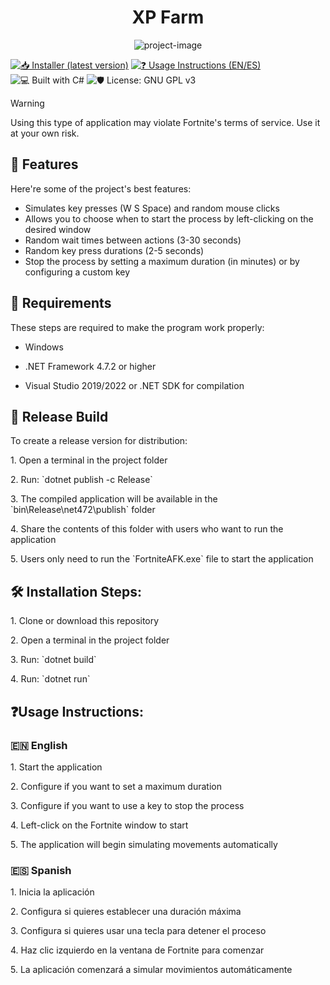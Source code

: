 ﻿<h1 align="center" id="title">XP Farm</h1>

<p align="center"><img src="https://socialify.git.ci/theMergeMaster/XPFarm/image?description=1&font=Inter&name=1&pattern=Plus&theme=Auto" alt="project-image"></p>


[![📥 Installer (latest version)](https://img.shields.io/badge/📥-Installer%20(latest%20version)-blue?style=flat)](https://github.com/theMergeMaster/XPFarm/releases/download/v1.0.3/Installer.zip)
[![❓ Usage Instructions (EN/ES)](https://img.shields.io/badge/❓-Usage%20Instructions-yellow?style=flat)](#usage-instructions)
![💻 Built with C#](https://img.shields.io/badge/💻%20Built%20with-C%23-178600-red?style=flat&logo=csharp&logoColor=white)
![🛡️ License: GNU GPL v3](https://img.shields.io/badge/🛡️%20License-GNU%20GPL%20v3-green?style=flat)



> [!WARNING]  
> Using this type of application may violate Fortnite's terms of service. Use it at your own risk.



<h2>🧐 Features</h2>

Here're some of the project's best features:

*   Simulates key presses (W S Space) and random mouse clicks
*   Allows you to choose when to start the process by left-clicking on the desired window
*   Random wait times between actions (3-30 seconds)
*   Random key press durations (2-5 seconds)
*   Stop the process by setting a maximum duration (in minutes) or by configuring a custom key



<h2>📝 Requirements</h2>

These steps are required to make the program work properly:

* Windows

* .NET Framework 4.7.2 or higher

* Visual Studio 2019/2022 or .NET SDK for compilation



<h2>🚀 Release Build</h2>

To create a release version for distribution:

<p>1. Open a terminal in the project folder</p>

<p>2. Run: `dotnet publish -c Release`</p>

<p>3. The compiled application will be available in the `bin\Release\net472\publish` folder</p>

<p>4. Share the contents of this folder with users who want to run the application</p>

<p>5. Users only need to run the `FortniteAFK.exe` file to start the application</p>



<h2>🛠️ Installation Steps:</h2>

<p>1. Clone or download this repository</p>

<p>2. Open a terminal in the project folder</p>

<p>3. Run: `dotnet build`</p>

<p>4. Run: `dotnet run`</p>



<h2 id="usage-instructions">❓Usage Instructions:</h2>

<h3>🇪🇳 English</h3>

<p>1. Start the application</p>

<p>2. Configure if you want to set a maximum duration</p>

<p>3. Configure if you want to use a key to stop the process</p>

<p>4. Left-click on the Fortnite window to start</p>

<p>5. The application will begin simulating movements automatically</p>

<h3>🇪🇸 Spanish</h3>

<p>1. Inicia la aplicación</p>

<p>2. Configura si quieres establecer una duración máxima</p>

<p>3. Configura si quieres usar una tecla para detener el proceso</p>

<p>4. Haz clic izquierdo en la ventana de Fortnite para comenzar</p>

<p>5. La aplicación comenzará a simular movimientos automáticamente</p>
